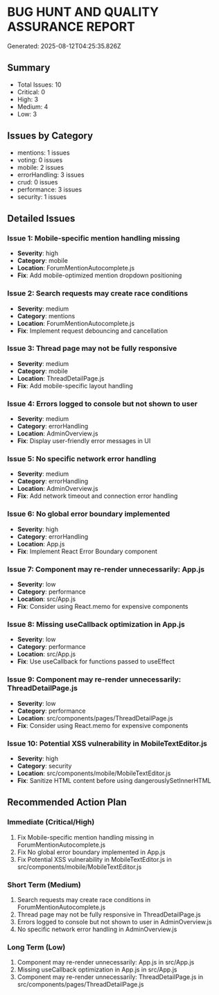 # BUG HUNT AND QUALITY ASSURANCE REPORT
Generated: 2025-08-12T04:25:35.826Z

## Summary
- Total Issues: 10
- Critical: 0
- High: 3
- Medium: 4
- Low: 3

## Issues by Category
- mentions: 1 issues
- voting: 0 issues
- mobile: 2 issues
- errorHandling: 3 issues
- crud: 0 issues
- performance: 3 issues
- security: 1 issues

## Detailed Issues


### Issue 1: Mobile-specific mention handling missing
- **Severity**: high
- **Category**: mobile
- **Location**: ForumMentionAutocomplete.js
- **Fix**: Add mobile-optimized mention dropdown positioning


### Issue 2: Search requests may create race conditions
- **Severity**: medium
- **Category**: mentions
- **Location**: ForumMentionAutocomplete.js
- **Fix**: Implement request debouncing and cancellation


### Issue 3: Thread page may not be fully responsive
- **Severity**: medium
- **Category**: mobile
- **Location**: ThreadDetailPage.js
- **Fix**: Add mobile-specific layout handling


### Issue 4: Errors logged to console but not shown to user
- **Severity**: medium
- **Category**: errorHandling
- **Location**: AdminOverview.js
- **Fix**: Display user-friendly error messages in UI


### Issue 5: No specific network error handling
- **Severity**: medium
- **Category**: errorHandling
- **Location**: AdminOverview.js
- **Fix**: Add network timeout and connection error handling


### Issue 6: No global error boundary implemented
- **Severity**: high
- **Category**: errorHandling
- **Location**: App.js
- **Fix**: Implement React Error Boundary component


### Issue 7: Component may re-render unnecessarily: App.js
- **Severity**: low
- **Category**: performance
- **Location**: src/App.js
- **Fix**: Consider using React.memo for expensive components


### Issue 8: Missing useCallback optimization in App.js
- **Severity**: low
- **Category**: performance
- **Location**: src/App.js
- **Fix**: Use useCallback for functions passed to useEffect


### Issue 9: Component may re-render unnecessarily: ThreadDetailPage.js
- **Severity**: low
- **Category**: performance
- **Location**: src/components/pages/ThreadDetailPage.js
- **Fix**: Consider using React.memo for expensive components


### Issue 10: Potential XSS vulnerability in MobileTextEditor.js
- **Severity**: high
- **Category**: security
- **Location**: src/components/mobile/MobileTextEditor.js
- **Fix**: Sanitize HTML content before using dangerouslySetInnerHTML


## Recommended Action Plan

### Immediate (Critical/High)
1. Fix Mobile-specific mention handling missing in ForumMentionAutocomplete.js
2. Fix No global error boundary implemented in App.js
3. Fix Potential XSS vulnerability in MobileTextEditor.js in src/components/mobile/MobileTextEditor.js

### Short Term (Medium)
1. Search requests may create race conditions in ForumMentionAutocomplete.js
2. Thread page may not be fully responsive in ThreadDetailPage.js
3. Errors logged to console but not shown to user in AdminOverview.js
4. No specific network error handling in AdminOverview.js

### Long Term (Low)
1. Component may re-render unnecessarily: App.js in src/App.js
2. Missing useCallback optimization in App.js in src/App.js
3. Component may re-render unnecessarily: ThreadDetailPage.js in src/components/pages/ThreadDetailPage.js

